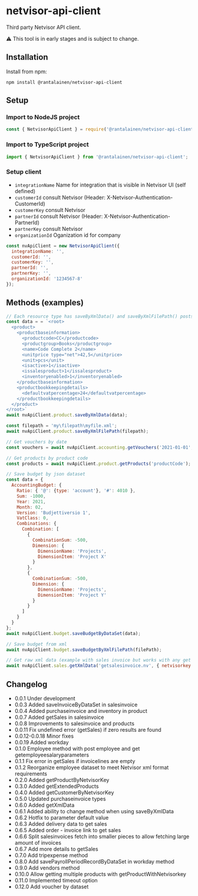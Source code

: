 # netvisor-api-client

Third party Netvisor API client.

:warning: This tool is in early stages and is subject to change.

## Installation

Install from npm:

```
npm install @rantalainen/netvisor-api-client
```

## Setup

### Import to NodeJS project

```javascript
const { NetvisorApiClient } = require('@rantalainen/netvisor-api-client');
```

### Import to TypeScript project

```javascript
import { NetvisorApiClient } from '@rantalainen/netvisor-api-client';
```

### Setup client

- `integrationName` Name for integration that is visible in Netvisor UI (self defined)
- `customerId` consult Netvisor (Header: X-Netvisor-Authentication-CustomerId)
- `customerKey` consult Netvisor
- `partnerId` consult Netvisor (Header: X-Netvisor-Authentication-PartnerId)
- `partnerKey` consult Netvisor
- `organizationId` Oganization id for company

```javascript
const nvApiClient = new NetvisorApiClient({
  integrationName: '',
  customerId: '',
  customerKey: '',
  partnerId: '',
  partnerKey: '',
  organizationId: '1234567-8'
});
```

## Methods (examples)

```javascript
// Each resource type has saveByXmlData() and saveByXmlFilePath() posts (below examples with products):
const data = = `<root>
  <product>
    <productbaseinformation>
      <productcode>CC</productcode>
      <productgroup>Books</productgroup>
      <name>Code Complete 2</name>
      <unitprice type="net">42,5</unitprice>
      <unit>pcs</unit>
      <isactive>1</isactive>
      <issalesproduct>1</issalesproduct>
      <inventoryenabled>1</inventoryenabled>
    </productbaseinformation>
    <productbookkeepingdetails>
      <defaultvatpercentage>24</defaultvatpercentage>
    </productbookkeepingdetails>
  </product>
</root>`
await nvApiClient.product.saveByXmlData(data);

const filepath = 'my\filepath\myfile.xml';
await nvApiClient.product.saveByXmlFilePath(filepath);

// Get vouchers by date
const vouchers = await nvApiClient.accounting.getVouchers('2021-01-01', '2021-01-31');

// Get products by product code
const products = await nvApiClient.product.getProducts('productCode');

// Save budget by json dataset
const data = {
  AccountingBudget: {
    Ratio: { '@': {type: 'account'}, '#': 4010 },
    Sum: -1000,
    Year: 2021,
    Month: 02,
    Version: 'Budjettiversio 1',
    VatClass: 0,
    Combinations: {
      Combination: [
        {
          CombinationSum: -500,
          Dimension: {
            DimensionName: 'Projects',
            DimensionItem: 'Project X'
          }
        },
        {
          CombinationSum: -500,
          Dimension: {
            DimensionName: 'Projects',
            DimensionItem: 'Project Y'
          }
        }
      ]
    }
  }
};
await nvApiClient.budget.saveBudgetByDataSet(data);

// Save budget from xml
await nvApiClient.budget.saveBudgetByXmlFilePath(filePath);

// Get raw xml data (example with sales invoice but works with any get resource)
await nvApiClient.sales.getXmlData('getsalesinvoice.nv', { netvisorkey: '123', pdfimage: 'nopdf', showcommentlines: '1' })

```

## Changelog

- 0.0.1 Under development
- 0.0.3 Added saveInvoiceByDataSet in salesinvoice
- 0.0.4 Added purchaseinvoice and inventory in product
- 0.0.7 Added getSales in salesinvoice
- 0.0.8 Improvements to salesinvoice and products
- 0.0.11 Fix undefined error (getSales) if zero results are found
- 0.0.12-0.0.18 Minor fixes
- 0.0.19 Added workday
- 0.1.0 Employee method with post employee and get getemployeesalaryparameters
- 0.1.1 Fix error in getSales if invoicelines are empty
- 0.1.2 Reorganize employee dataset to meet Netvisor xml format requirements
- 0.2.0 Added getProductByNetvisorKey
- 0.3.0 Added getExtendedProducts
- 0.4.0 Added getCustomerByNetvisorKey
- 0.5.0 Updated purchaseinvoice types
- 0.6.0 Added getXmlData
- 0.6.1 Added ability to change method when using saveByXmlData
- 0.6.2 Hotfix to parameter default value
- 0.6.3 Added delivery data to get sales
- 0.6.5 Added order - invoice link to get sales
- 0.6.6 Split salesinvoices fetch into smaller pieces to allow fetching large amount of invoices
- 0.6.7 Add more details to getSales
- 0.7.0 Add tripexpense method
- 0.8.0 Add savePayrollPeriodRecordByDataSet in workday method
- 0.9.0 Add vendors method
- 0.10.0 Allow getting multiple products with getProductWithNetvisorkey
- 0.11.0 Implemented timeout option
- 0.12.0 Add voucher by dataset
